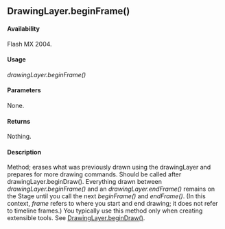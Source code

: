 ## DrawingLayer.beginFrame()

#### Availability

Flash MX 2004.

#### Usage

*drawingLayer.beginFrame()*

#### Parameters

None.

#### Returns

Nothing.

#### Description

Method; erases what was previously drawn using the drawingLayer and prepares for more drawing commands. Should be called after drawingLayer.beginDraw(). Everything drawn between *drawingLayer.beginFrame()* and an *drawingLayer.endFrame()* remains on the Stage until you call the next *beginFrame()* and *endFrame()*. (In this context, *frame* refers to where you start and end drawing; it does not refer to timeline frames.) You typically use this method only when creating extensible tools. See [DrawingLayer.beginDraw()](../DrawingLayer_object/DrawingLayer.md).
